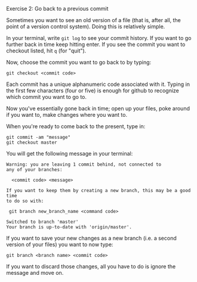 Exercise 2: Go back to a previous commit

Sometimes you want to see an old version of a file (that is, after all, the point of a version control system).  Doing this is relatively simple.

In your terminal, write `git log` to see your commit history.  If you want to go further back in time keep hitting enter.  If you see the commit you want to checkout listed, hit `q` (for "quit").

Now, choose the commit you want to go back to by typing:

```
git checkout <commit code>
```
Each commit has a unique alphanumeric code associated with it.  Typing in the first few characters (four or five) is enough for github to recognize which commit you want to go to.

Now you've essentially gone back in time; open up your files, poke around if you want to, make changes where you want to.

When you're ready to come back to the present, type in:

```
git commit -am "message"
git checkout master
```
You will get the following message in your terminal:
```
Warning: you are leaving 1 commit behind, not connected to
any of your branches:

  <commit code> <message>

If you want to keep them by creating a new branch, this may be a good time
to do so with:

 git branch new_branch_name <command code>

Switched to branch 'master'
Your branch is up-to-date with 'origin/master'.
```
If you want to save your new changes as a new branch (i.e. a second version of your files) you want to now type:

```
git branch <branch name> <commit code>
```
If you want to discard those changes, all you have to do is ignore the message and move on.

